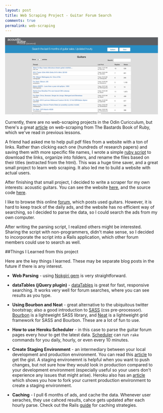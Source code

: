 ```yaml
---
layout: post
title: Web Scraping Project - Guitar Forum Search
comments: true
permalink: web-scraping
---
```

![agf example](/assets/agf2.png)

Currently, there are no web-scraping projects in the Odin Curicculum, but there's a great [article](http://ruby.bastardsbook.com/chapters/html-parsing/) on web-scraping from The Bastards Book of Ruby, which we've read in previous lessons.

<!--more-->

A friend had asked me to help pull pdf files from a website with a ton of links.  Rather than clicking each one (hundreds of research papers) and saving them with more specific file names, I wrote a simple [ruby script](https://github.com/Jberczel/pdf_scraper) to download the links, organize into folders, and rename the files based on their titles (extracted from the html).  This was a huge time saver, and a great small project to learn web scraping.  It also led me to build a website with actual users.

After finishing that small project, I decided to write a scraper for my own interests: acoustic guitars.
You can see the website [here](http://agf.herokuapp.com/), and the source code [here](https://github.com/Jberczel/GuitarForumSearch).

I like to browse this online [forum](http://www.acousticguitarforum.com/forums/forumdisplay.php?f=17), which posts used guitars.  However, it is hard to keep track of the daily ads, and the 
website has no efficient way of searching, so I decided to parse the data, so I could search the ads from my
own computer.  

After writing the parsing script, I realized others might be interested.  Sharing the script with non-programmers, didn't make sense, so I decided to incorporate the script into a Rails application, which other forum members could use to search as well.

##Things I Learned from this project

Here are the key things I learned.  These may be separate blog posts in the future if there is any interest.

- **Web Parsing** - using [Nokgiri gem](http://nokogiri.org/) is very straightforward.

- **dataTables (jQuery plugin)** - [dataTables](http://www.datatables.net/) is great for fast, responsive searching.  It works very well for forum searches, where you can see results as you type.

- **Using Bourbon and Neat** - great alternative to the ubiquitous twitter bootstrap; also a good
  introduction to [SASS](http://sass-lang.com/) (css pre-processor).  [Bourbon](http://bourbon.io/) is a lightweight SASS library, and [Neat](http://neat.bourbon.io/) is a lightweight grid framework for SASS and Bourbon.  These are a lot of fun to use.

- **How to use Heroku Scheduler** - in this case to parse the guitar forum pages every hour to get the latest data.  [Scheduler](https://devcenter.heroku.com/articles/scheduler) can run `rake` commands for you daily, hourly, or even every 10 minutes.

- **Create Staging Environment** - an intermediary between your local development and production environment.  You can read this [article](http://robots.thoughtbot.com/multiple-environments-on-heroku) to get the gist. A staging environemnt is helpful when you want to push changes, but not sure how they would look in production compared to your development environment (especially useful so your users don't experience any issues that might arise). Heroku also has an [article](https://devcenter.heroku.com/articles/multiple-environments) which shows you how to fork your current production environment to create a staging environment.

- **Caching** - I pull 6 months of ads, and cache the data.  Whenever user seraches, they use cahced results, cahce gets
updated after each hourly parse.  Check out the Rails [guide](http://guides.rubyonrails.org/caching_with_rails.html) for caching strategies.







